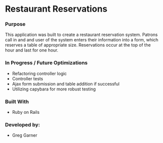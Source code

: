 # Restaurant Reservations

### Purpose
This application was built to create a restaurant reservation system. Patrons call in and and user of the system enters their information into a form, which reserves a table of appropriate size. Reservations occur at the top of the hour and last for one hour.

### In Progress / Future Optimizations
- Refactoring controller logic
- Controller tests
- Ajax form submission and table addition if successful
- Utilizing capybara for more robust testing

### Built With
- Ruby on Rails

### Developed by:
- Greg Garner
